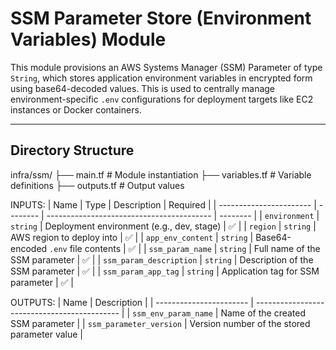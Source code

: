 # SSM Parameter Store (Environment Variables) Module

This module provisions an AWS Systems Manager (SSM) Parameter of type `String`, which stores application environment variables in encrypted form using base64-decoded values. This is used to centrally manage environment-specific `.env` configurations for deployment targets like EC2 instances or Docker containers.

---

## Directory Structure

infra/ssm/
├── main.tf           # Module instantiation
├── variables.tf      # Variable definitions
├── outputs.tf        # Output values

INPUTS:
| Name                    | Type     | Description                               | Required |
| ----------------------- | -------- | ----------------------------------------- | -------- |
| `environment`           | `string` | Deployment environment (e.g., dev, stage) | ✅        |
| `region`                | `string` | AWS region to deploy into                 | ✅        |
| `app_env_content`       | `string` | Base64-encoded `.env` file contents       | ✅        |
| `ssm_param_name`        | `string` | Full name of the SSM parameter            | ✅        |
| `ssm_param_description` | `string` | Description of the SSM parameter          | ✅        |
| `ssm_param_app_tag`     | `string` | Application tag for SSM parameter         | ✅        |


OUTPUTS:
| Name                    | Description                                  |
| ----------------------- | -------------------------------------------- |
| `ssm_env_param_name`    | Name of the created SSM parameter            |
| `ssm_parameter_version` | Version number of the stored parameter value |


